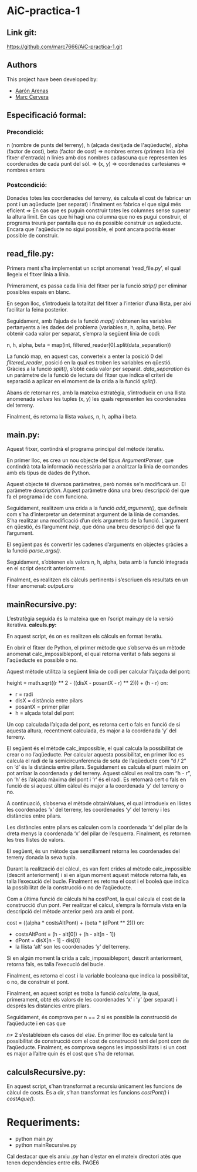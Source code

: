 # AiC-practica-1

## Link git:

https://github.com/marc7666/AiC-practica-1.git

## Authors
This project have been developed by:
- [Aarón Arenas](https://github.com/aaron-at97)
- [Marc Cervera](https://github.com/marc7666)

## Especificació formal:

### Precondició: 

n (nombre de punts del terreny), h (alçada desitjada de l'aqüeducte), alpha (factor de cost), beta (factor de cost) => nombres enters (primera linia del fitxer d'entrada)
n linies amb dos nombres cadascuna que representen les coordenades de cada punt del sòl. => (x, y) => coordenades cartesianes => nombres enters

### Postcondició: 

Donades totes les coordenades del terreny, és calcula el cost de fabricar un pont i un aqüeducte (per separat) i finalment es fabrica el que sigui més eficient => En cas que es puguin construir totes les columnes sense superar la altura límit.
En cas que hi hagi una columna que no es pugui construir, el programa treurà per pantalla que no és possible construir un aqüeducte. Encara que l'aqüeducte no sigui possible, el pont ancara podría ésser possible de construir.

## read_file.py:

Primera ment s’ha implementat un script anomenat ‘read\_file.py’, el qual llegeix el fitxer línia a línia.

Primerament, es passa cada línia del fitxer per la funció *strip()* per eliminar possibles espais en blanc.

En segon lloc, s’introdueix la totalitat del fitxer a l’interior d’una llista, per així facilitar la feina posterior.

Seguidament, amb l’ajuda de la funció *map()* s’obtenen les variables pertanyents a les dades del problema (variables n, h, aplha, beta). Per obtenir cada valor per separat, s’empra la següent línia de codi:

n, h, alpha, beta = map(int, filtered\_reader[0].split(data\_separation))

La funció map, en aquest cas, converteix a enter la posició 0 del *filtered\_reader*, posició en la qual es troben les variables en qüestió. Gràcies a la funció *split(),*  s’obté  cada valor per separat. *data\_separation* és un paràmetre de la funció de lectura del fitxer que indica el criteri de separació a aplicar en el moment de la crida a la funció *split()*.

Abans de retornar res, amb la mateixa estratègia, s’introdueix en una llista anomenada *values* les tuples (x, y) les quals representen les coordenades del terreny.

Finalment, és retorna la llista *values,* n, h, aplha i beta.

## main.py:

Aquest fitxer, contindrà el programa principal del mètode iteratiu.

En primer lloc, es crea un nou objecte del tipus *ArgumentParser*, que contindrà tota la informació necessària par a analitzar la línia de comandes amb els tipus de dades de Python.

Aquest objecte té diversos paràmetres, però només se'n modificarà un. El paràmetre *description*. Aquest paràmetre dóna una breu descripció del que fa el programa i de com funciona.

Seguidament, realitzem una crida a la funció *add\_argument(),* que defineix com s’ha d’interpretar un determinat argument de la línia de comandes. S’ha realitzar una modificació d’un dels arguments de la funció. L’argument en qüestió, és l’argument *help*, que dóna una breu descripció del que fa l’argument.

El següent pas és convertir les cadenes d’arguments en objectes gràcies a la funció *parse\_args().*

Seguidament, s’obtenen els valors n, h, alpha, beta amb la funció integrada en el script descrit anteriorment.

Finalment, es realitzen els càlculs pertinents i s’escriuen els resultats en un fitxer anomenat: *output.ans*

## mainRecursive.py:

L’estratègia seguida és la mateixa que en l’script main.py de la versió iterativa.  **calculs.py:** 

En aquest script, és on es realitzen els càlculs en format iteratiu.

En  obrir  el  fitxer  de  Python,  el  primer  mètode  que  s’observa  és  un  mètode  anomenat calc\_impossiblepont, el qual retorna veritat o fals segons si l'aqüeducte es possible o no.

Aquest mètode utilitza la següent línia de codi per calcular l’alçada del pont:

height = math.sqrt((r \*\* 2 - ((disX - posantX - r) \*\* 2))) + (h - r) on:

- r = radi
- disX = distància entre pilars
- posantX = primer pilar
- h = alçada total del pont

Un cop calculada l’alçada del pont, es retorna cert o fals en funció de si aquesta altura, recentment calculada, és major a la coordenada ‘y’ del terreny.

El següent és el mètode calc\_impossible, el qual calcula la possibilitat de crear o no l’aqüeducte. Per calcular aquesta possibilitat, en primer lloc es calcula el radi de la semicircunferencia de sota de l’aqüeducte com “d / 2” on ‘d’ és la distància entre pilars. Seguidament es calcula el punt màxim on pot arribar la coordenada y del terreny. Aquest càlcul es realitza com “h - r”, on ‘h’ és l’alçada màxima del pont i ‘r’ és el radi. Es retornarà cert o fals en funció de si aquest últim càlcul és major a la coordenada ‘y’ del terreny o no.

A continuació, s’observa el mètode obtainValues, el qual introdueix en llistes les coordenades ‘x’ del terreny, les coordenades ‘y’ del terreny i les distàncies entre pilars.

Les distàncies entre pilars es calculen com la coordenada ‘x’ del pilar de la dreta menys la coordenada ‘x’ del pilar de l’esquerra. Finalment, es retornen les tres llistes de valors.

El següent, és un mètode que senzillament retorna les coordenades del terreny donada la seva tupla.

Durant la realització del càlcul, es van fent crides al mètode calc\_impossible (descrit anteriorment) i si en algun moment aquest mètode retorna fals, es talla l’execució del bucle. Finalment es retorna el cost i el booleà que indica la possibilitat de la construcció o no de l’aqüeducte.

Com a última funció de càlculs hi ha costPont, la qual calcula el cost de la construcció d’un pont. Per realitzar el càlcul, s’empra la fórmula vista en la descripció del mètode anterior però ara amb el pont.

cost = ((alpha \* costsAltPont) + (beta \* (dPont \*\* 2))) on:

- costsAltPont = (h - alt[0]) + (h - alt[n - 1])
- dPont = disX[n - 1] - dis[0]
- la llista ‘alt’ son les coordenades ‘y’ del terreny.

Si en algún moment la crida a calc\_impossiblepont, descrit anteriorment, retorna fals, es talla l’execució del bucle.

Finalment, es retorna el cost i la variable booleana que indica la possibilitat, o no, de construir el pont.

Finalment, en aquest script es troba la funció *calculate*, la qual, primerament, obté els valors de les coordenades ‘x’ i ‘y’ (per separat) i després les distàncies entre pilars.

Seguidament, és comprova per n == 2 si es possible la construcció de l’aqüeducte i en cas que

*n*≠ 2 s’estableixen els casos del *else*. En primer lloc es calcula tant la possibilitat de construcció com el cost de construcció tant del pont com de l’aqüeducte. Finalment, es comprova segons les impossibilitats i si un cost es major a l’altre quin és el cost que s’ha de retornar.

## calculsRecursive.py:

En aquest script, s’han transformat a recursiu únicament les funcions de càlcul de costs. És a dir, s’han transformat les funcions *costPont()* i *costAque().*


# Requeriments:

- python main.py <File>
- python mainRecursive.py <File>

Cal destacar que els arxiu *.py* han d’estar en el mateix directori atès que tenen dependències entre ells.
PAGE6

